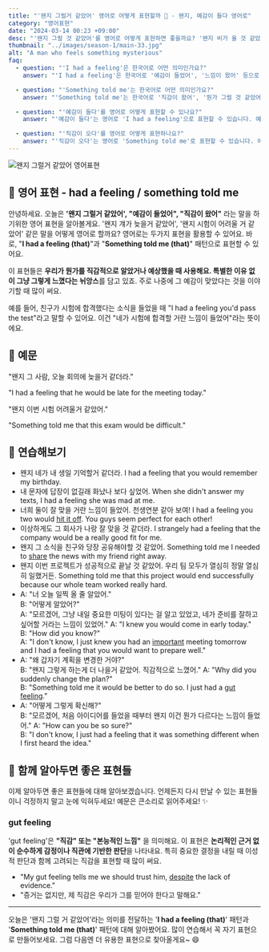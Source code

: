 ```yaml
---
title: "'왠지 그럴거 같았어' 영어로 어떻게 표현할까 🤔 - 왠지, 예감이 들다 영어로"
category: "영어표현"
date: "2024-03-14 00:23 +09:00"
desc: "'왠지 그럴 것 같았어'를 영어로 어떻게 표현하면 좋을까요? '왠지 비가 올 것 같았어', '왠지 그 영화가 재미있을 것 같았어' 등을 영어로 표현하는 법을 배워봅시다. 다양한 예문을 통해서 연습하고 본인의 표현으로 만들어 보세요."
thumbnail: "../images/season-1/main-33.jpg"
alt: "A man who feels something mysterious"
faq:
  - question: "'I had a feeling'은 한국어로 어떤 의미인가요?"
    answer: "'I had a feeling'은 한국어로 '예감이 들었어', '느낌이 왔어' 등으로 번역될 수 있습니다. 특별한 이유 없이 직감적으로 무언가를 예상하거나 알았을 때 사용하는 표현입니다."

  - question: "'Something told me'는 한국어로 어떤 의미인가요?"
    answer: "'Something told me'는 한국어로 '직감이 왔어', '뭔가 그럴 것 같았어' 등으로 번역될 수 있습니다. 'I had a feeling'과 비슷한 의미로, 설명하기 어려운 직감이나 예감을 표현할 때 사용합니다."

  - question: "'예감이 들다'를 영어로 어떻게 표현할 수 있나요?"
    answer: "'예감이 들다'는 영어로 'I had a feeling'으로 표현할 수 있습니다. 예를 들어, '네가 합격할 거란 예감이 들었어'는 'I had a feeling you'd pass'로 말할 수 있습니다."

  - question: "'직감이 오다'를 영어로 어떻게 표현하나요?"
    answer: "'직감이 오다'는 영어로 'Something told me'로 표현할 수 있습니다. 예를 들어, '우산을 가져가야 할 것 같은 직감이 왔어'는 'Something told me to bring an umbrella'로 말할 수 있습니다."
---
```


![왠지 그럴거 같았어 영어표현](../images/season-1/main-33.jpg)

## 🌟 영어 표현 - had a feeling / something told me

안녕하세요. 오늘은 **'왠지 그럴거 같았어', "예감이 들었어", "직감이 왔어"** 라는 말을 하기위한 영어 표현을 알아볼게요. '왠지 걔가 늦을거 같았어', '왠지 시험이 어려울 거 같았어' 같은 말을 어떻게 영어로 할까요? 영어로는 두가지 표현을 활용할 수 있어요. 바로, "**I had a feeling (that)**"과 "**Something told me (that)**" 패턴으로 표현할 수 있어요.

이 표현들은 **우리가 뭔가를 직감적으로 알았거나 예상했을 때 사용해요. 특별한 이유 없이 그냥 그렇게 느꼈다는 뉘앙스**를 담고 있죠. 주로 나중에 그 예감이 맞았다는 것을 이야기할 때 많이 써요.

예를 들어, 친구가 시험에 합격했다는 소식을 들었을 때 "I had a feeling you'd pass the test"라고 말할 수 있어요. 이건 "네가 시험에 합격할 거란 느낌이 들었어"라는 뜻이에요.

## 📖 예문

"왠지 그 사람, 오늘 회의에 늦을거 같더라."

"I had a feeling that he would be late for the meeting today."

"왠지 이번 시험 어려울거 같았어."

"Something told me that this exam would be difficult."

## 💬 연습해보기

<ul data-interactive-list>
  <li data-interactive-item>
    <span data-toggler>왠지 네가 내 생일 기억할거 같더라.</span>
    <span data-answer>I had a feeling that you would remember my birthday.</span>
  </li>
  <li data-interactive-item>
    <span data-toggler>내 문자에 답장이 없길래 화났나 보다 싶었어.</span>
    <span data-answer>When she didn't answer my texts, I had a feeling she was mad at me.</span>
  </li>
  <li data-interactive-item>
    <span data-toggler>너희 둘이 잘 맞을 거란 느낌이 들었어. 천생연분 같아 보여!</span>
    <span data-answer>I had a feeling you two would <a href="/blog/vocab-1/012.hit-it-off/">hit it off</a>. You guys seem perfect for each other!</span>
  </li>
  <li data-interactive-item>
    <span data-toggler>이상하게도 그 회사가 나랑 잘 맞을 것 같더라.</span>
    <span data-answer>I strangely had a feeling that the company would be a really good fit for me.</span>
  </li>
  <li data-interactive-item>
    <span data-toggler>왠지 그 소식을 친구와 당장 공유해야할 것 같았어.</span>
    <span data-answer>Something told me I needed to <a href="/blog/in-english/248.share/">share</a> the news with my friend right away.</span>
  </li>
  <li data-interactive-item>
    <span data-toggler>왠지 이번 프로젝트가 성공적으로 끝날 것 같았어. 우리 팀 모두가 열심히 정말 열심히 일했거든.</span>
    <span data-answer>Something told me that this project would end successfully because our whole team worked really hard.</span>
  </li>
  <li data-interactive-item>
    <span data-toggler>A: "너 오늘 일찍 올 줄 알았어."<br>B: "어떻게 알았어?"<br>A: "모르겠어, 그냥 내일 중요한 미팅이 있다는 걸 알고 있었고, 네가 준비를 잘하고 싶어할 거라는 느낌이 있었어."</span>
    <span data-answer>A: "I knew you would come in early today."<br>B: "How did you know?"<br>A: "I don't know, I just knew you had an <a href="/blog/in-english/318.important/">important</a> meeting tomorrow and I had a feeling that you would want to prepare well."</span>
  </li>
  <li data-interactive-item>
    <span data-toggler>A: "왜 갑자기 계획을 변경한 거야?"<br>B: "왠지 그렇게 하는게 더 나을거 같았어. 직감적으로 느꼈어."</span>
    <span data-answer>A: "Why did you suddenly change the plan?"<br>B: "Something told me it would be better to do so. I just had a <a href="/blog/in-english/235.gut-feeling/">gut feeling</a>."</span>
  </li>
  <li data-interactive-item>
    <span data-toggler>A: "어떻게 그렇게 확신해?"<br>B: "모르겠어, 처음 아이디어를 들었을 때부터 왠지 이건 뭔가 다르다는 느낌이 들었어."</span>
    <span data-answer>A: "How can you be so sure?"<br>B: "I don't know, I just had a feeling that it was something different when I first heard the idea."</span>
  </li>
</ul>

## 🤝 함께 알아두면 좋은 표현들

이제 알아두면 좋은 표현들에 대해 알아보겠습니다. 언제든지 다시 만날 수 있는 표현들이니 걱정하지 말고 눈에 익혀두세요! 예문은 큰소리로 읽어주세요! ✨

### gut feeling

'gut feeling'은 **"직감" 또는 "본능적인 느낌"** 을 의미해요. 이 표현은 **논리적인 근거 없이 순수하게 감정이나 직관에 기반한 판단**을 나타내요. 특히 중요한 결정을 내릴 때 이성적 판단과 함께 고려되는 직감을 표현할 때 많이 써요.

- "My gut feeling tells me we should trust him, [despite](/blog/in-english/341.despite/) the lack of evidence."
- "증거는 없지만, 제 직감은 우리가 그를 믿어야 한다고 말해요."

---

오늘은 '왠지 그럴 거 같았어'라는 의미를 전달하는 '**I had a feeling (that)**' 패턴과 '**Something told me (that)**' 패턴에 대해 알아봤어요. 많이 연습해서 꼭 자기 표현으로 만들어보세요. 그럼 다음엔 더 유용한 표현으로 찾아올게요~ 😄
